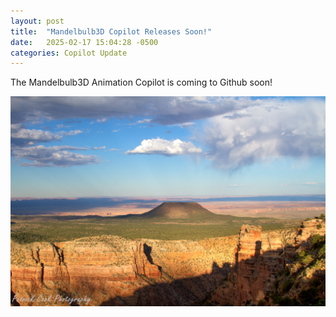 ```yaml
---
layout: post
title:  "Mandelbulb3D Copilot Releases Soon!"
date:   2025-02-17 15:04:28 -0500
categories: Copilot Update
---
```


The Mandelbulb3D Animation Copilot is coming to Github soon!

![Screenshot](../assets/images/HDR_7571_PatrickCook_4x6.jpg "Screenshot")
